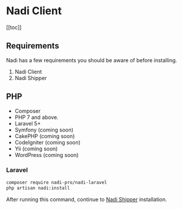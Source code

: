 # Nadi Client

[[toc]]

## Requirements

Nadi has a few requirements you should be aware of before installing.

1. Nadi Client
2. Nadi Shipper

## PHP

- Composer
- PHP 7 and above.
- Laravel 5+
- Symfony (coming soon)
- CakePHP (coming soon)
- CodeIgniter (coming soon)
- Yii (coming soon)
- WordPress (coming soon)

### Laravel

```bash
composer require nadi-pro/nadi-laravel
php artisan nadi:install
```

After running this command, continue to [Nadi Shipper](/1.0/installation-nadi-shipper.html) installation.
